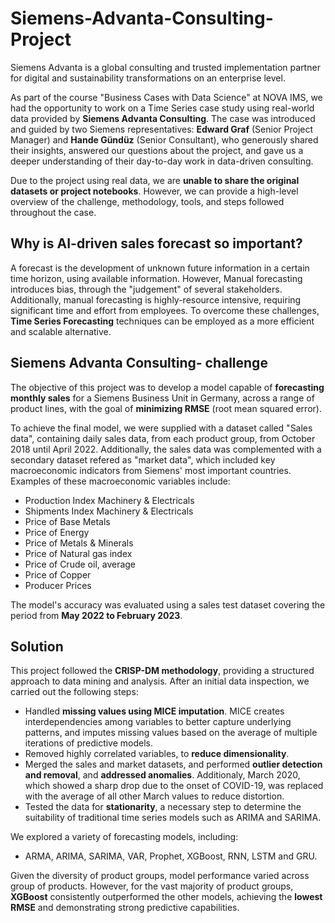 # Siemens-Advanta-Consulting-Project

Siemens Advanta is a global consulting and trusted implementation partner for digital and sustainability transformations on an enterprise level.

As part of the course "Business Cases with Data Science" at NOVA IMS, we had the opportunity to work on a Time Series case study using real-world data provided by **Siemens Advanta Consulting**. The case was introduced and guided by two Siemens representatives: **Edward Graf** (Senior Project Manager) and **Hande Gündüz** (Senior Consultant), who generously shared their insights, answered our questions about the project, and gave us a deeper understanding of their day-to-day work in data-driven consulting. 

Due to the project using real data, we are **unable to share the original datasets or project notebooks**. However, we can provide a high-level overview of the challenge, methodology, tools, and steps followed throughout the case.

## Why is AI-driven sales forecast so important?

A forecast is the development of unknown future information in a certain time horizon, using available information.
However, Manual forecasting introduces bias, through the "judgement" of several stakeholders. Additionally, manual forecasting is highly-resource intensive, requiring significant time and effort from employees.
To overcome these challenges, **Time Series Forecasting** techniques can be employed as a more efficient and scalable alternative.


## Siemens Advanta Consulting- challenge

The objective of this project was to develop a model capable of **forecasting monthly sales** for a Siemens Business Unit in Germany, across a range of product lines, with the goal of **minimizing RMSE** (root mean squared error).

To achieve the final model, we were supplied with a dataset called "Sales data", containing daily sales data, from each product group, from October 2018 until April 2022. Additionally, the sales data was complemented with a secondary dataset refered as "market data", which included key macroeconomic indicators from  Siemens' most important countries. Examples of these macroeconomic variables include:

- Production Index Machinery & Electricals
-  Shipments Index Machinery & Electricals
-  Price of Base Metals
- Price of Energy 
- Price of Metals & Minerals
- Price of Natural gas index
- Price of Crude oil, average 
- Price of Copper
-  Producer Prices

The model's accuracy was evaluated using a sales test dataset covering the period from **May 2022 to February 2023**.

## Solution

This project followed the **CRISP-DM methodology**, providing a structured approach to data mining and analysis. After an initial data inspection, we carried out the following steps:


- Handled **missing values using MICE imputation**. MICE creates interdependencies among variables to better capture underlying patterns, and imputes missing values based on the average of multiple iterations of predictive models.
- Removed highly correlated variables, to **reduce dimensionality**.
-  Merged the sales and market datasets, and performed **outlier detection and removal**, and **addressed anomalies**.  Additionaly, March 2020, which showed a sharp drop due to the onset of COVID-19, was replaced with the average of all other March values to reduce distortion.
-  Tested the data for **stationarity**, a necessary step to determine the suitability of traditional time series models such as ARIMA and SARIMA.

We explored a variety of forecasting models, including:

- ARMA, ARIMA, SARIMA, VAR, Prophet, XGBoost, RNN, LSTM and GRU.

Given the diversity of product groups, model performance varied across group of products. However, for the vast majority of product groups, **XGBoost** consistently outperformed the other models, achieving the **lowest RMSE** and demonstrating strong predictive capabilities.

